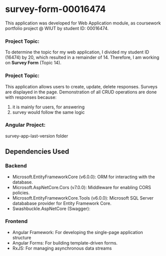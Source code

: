 # survey-form-00016474


This application was developed for Web Application module, as coursework portfolio project @ WIUT by student ID: 00016474.

### Project Topic:
To determine the topic for my web application, I divided my student ID (16474) by 20, which resulted in a remainder of 14. Therefore, I am working on **Survey Form** (Topic 14).

### Project Topic:
This application allows users to create, update, delete responses. 
Surveys are displayed in the page. Demonstration of all CRUD operations are done with responses because:
1. it is mainly for users, for answering
2. survey would follow the same logic
   


### Angular Project:
survey-app-last-version folder


## Dependencies Used

### Backend
- Microsoft.EntityFrameworkCore (v6.0.0): ORM for interacting with the database.
- Microsoft.AspNetCore.Cors (v7.0.0): Middleware for enabling CORS policies.
- Microsoft.EntityFrameworkCore.Tools (v6.0.0): Microsoft SQL Server datababase provider for Entity Framework Core.
- Swashbuckle.AspNetCore (Swagger):


### Frontend

- Angular Framework: For developing the single-page application structure
- Angular Forms: For building template-driven forms.
- RxJS: For managing asynchronous data streams
